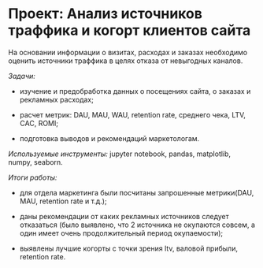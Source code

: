 # Проект: Анализ источников траффика и когорт клиентов сайта

На основании информации о визитах, расходах и заказах необходимо оценить источники траффика в целях отказа от невыгодных каналов.  

*Задачи:*  

- изучение и предобработка данных о посещениях сайта, о заказах и рекламных расходах;  

- расчет метрик: DAU, MAU, WAU, retention rate, среднего чека, LTV, CAC, ROMI;  

- подготовка выводов и рекомендаций маркетологам.  

*Используемые инструменты:* jupyter notebook, pandas, matplotlib, numpy, seaborn.

*Итоги работы:*  
- для отдела маркетинга были посчитаны запрошенные метрики(DAU, MAU, retention rate и т.д.);

- даны рекомендации от каких рекламных источников следует отказаться (было выявлено, что 2 источника не окупаются совсем, а один имеет очень продолжительный период окупаемости);

- выявлены лучшие когорты с точки зрения ltv, валовой прибыли, retention rate.


